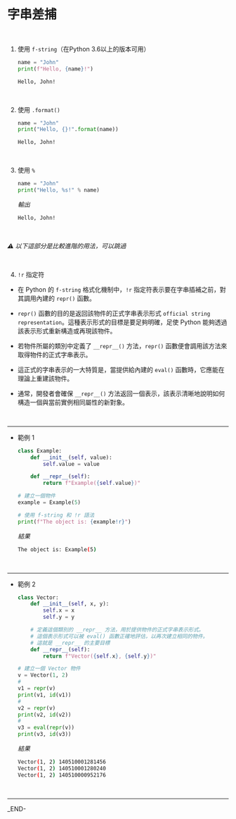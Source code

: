 # 字串差捕

<br>

1. 使用 `f-string`（在Python 3.6以上的版本可用）


    ```python
    name = "John"
    print(f"Hello, {name}!")
    ```
    ```bash
    Hello, John!
    ```

<br>

2. 使用 `.format()`


    ```python
    name = "John"
    print("Hello, {}!".format(name))
    ```
    ```bash
    Hello, John!
    ```

<br>

3. 使用 `%`


    ```python
    name = "John"
    print("Hello, %s!" % name)
    ```
    _輸出_
    ```bash
    Hello, John!
    ```

<br>

_⚠️ 以下這部分是比較進階的用法，可以跳過_

<br>

4. `!r` 指定符

- 在 Python 的 `f-string` 格式化機制中，`!r` 指定符表示要在字串插補之前，對其調用內建的 `repr()` 函數。

- `repr()` 函數的目的是返回該物件的正式字串表示形式 `official string representation`。這種表示形式的目標是要足夠明確，足使 Python 能夠透過該表示形式重新構造或再現該物件。

- 若物件所屬的類別中定義了 `__repr__()` 方法，`repr()` 函數便會調用該方法來取得物件的正式字串表示。

- 這正式的字串表示的一大特質是，當提供給內建的 `eval()` 函數時，它應能在理論上重建該物件。

- 通常，開發者會確保 `__repr__()` 方法返回一個表示，該表示清晰地說明如何構造一個與當前實例相同屬性的新對象。


<br>

---

- 範例 1

    ```python
    class Example:
        def __init__(self, value):
            self.value = value

        def __repr__(self):
            return f"Example({self.value})"
    
    # 建立一個物件
    example = Example(5)

    # 使用 f-string 和 !r 語法
    print(f"The object is: {example!r}") 
    ```
    _結果_
    ```bash
    The object is: Example(5)
    ```

<br>

---

- 範例 2

    ```python
    class Vector:
        def __init__(self, x, y):
            self.x = x
            self.y = y

        # 定義這個類別的 __repr__ 方法，用於提供物件的正式字串表示形式。
        # 這個表示形式可以被 eval() 函數正確地評估，以再次建立相同的物件。
        # 這就是 __repr__ 的主要目標
        def __repr__(self):
            return f"Vector({self.x}, {self.y})"
    
    # 建立一個 Vector 物件
    v = Vector(1, 2)
    #
    v1 = repr(v)
    print(v1, id(v1))
    #
    v2 = repr(v)
    print(v2, id(v2))
    #
    v3 = eval(repr(v))
    print(v3, id(v3))
    ```
    _結果_
    ```bash
    Vector(1, 2) 140510001281456
    Vector(1, 2) 140510001280240
    Vector(1, 2) 140510000952176
    ```

<br>

---

_END-

